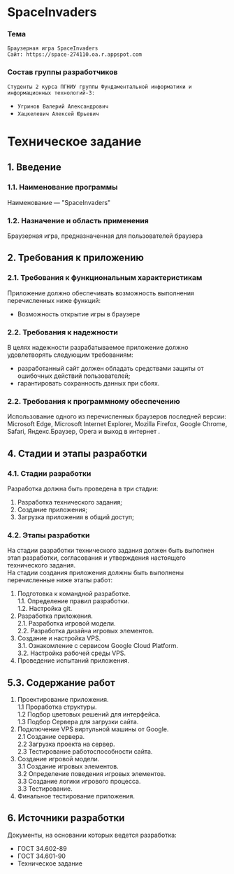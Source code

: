 # SpaceInvaders
### Тема
    Браузерная игра SpaceInvaders 
    Сайт: https://space-274110.oa.r.appspot.com
### Состав группы разработчиков
`Студенты 2 курса ПГНИУ группы Фундаментальной информатики и информационных технологий-3:`
* `Угринов Валерий Александрович`
* `Хацкелевич Алексей Юрьевич` 
# Техническое задание
## 1. Введение  
### 1.1. Наименование программы  
Наименование — "SpaceInvaders"
### 1.2. Назначение и область применения  
Браузерная игра, предназначенная для пользователей браузера  
## 2. Требования к приложению
### 2.1. Требования к функциональным характеристикам  
Приложение должно обеспечивать возможность выполнения перечисленных
ниже функций:  
 * Возможность открытие игры в браузере
### 2.2. Требования к надежности
В целях надежности разрабатываемое приложение должно удовлетворять следующим требованиям: 
* разработанный сайт должен обладать средствами защиты от ошибочных действий пользователей; 
* гарантировать сохранность данных при сбоях. 
### 2.2. Требования к программному обеспечению
 Использование одного из перечисленных браузеров последней версии: Microsoft Edge, Microsoft Internet Explorer, Mozilla Firefox, Google Chrome, Safari, Яндекс.Браузер, Opera и выход в интернет .
## 4. Стадии и этапы разработки
### 4.1. Стадии разработки
Разработка должна быть проведена в три стадии:
1. Разработка технического задания;
2. Создание приложения;
3. Загрузка приложения в общий доступ;
### 4.2. Этапы разработки
На стадии разработки технического задания должен быть выполнен этап разработки, согласования и утверждения настоящего технического задания.  
На стадии создания приложения должны быть выполнены перечисленные
ниже этапы работ:  
1. Подготовка к командной разработке.  
1.1. Определение правил разработки.  
1.2. Настройка git.  
2. Разработка приложения.  
2.1. Разработка игровой модели.  
2.2. Разработка дизайна игровых элементов.  
3. Создание и настройка VPS.  
3.1. Ознакомление с сервисом Google Cloud Platform.  
3.2. Настройка рабочей среды VPS.  
4. Проведение испытаний приложения.  
## 5.3. Содержание работ
1. Проектирование приложения.  
1.1 Проработка структуры.  
1.2 Подбор цветовых решений для интерфейса.  
1.3 Подбор Сервера для загрузки сайта.  
2. Подключение VPS виртульной машины от Google.  
2.1 Создание сервера.  
2.2 Загрузка проекта на сервер.  
2.3 Тестирование работоспособности сайта.  
3. Создание игровой модели.  
3.1 Создание игровых элементов.  
3.2 Определение поведения игровых элементов.  
3.3 Создание логики игрового процесса.  
3.3 Тестирование.  
4. Финальное тестирование приложения.  
## 6. Источники разработки
Документы, на основании которых ведется разработка:  
* ГОСТ 34.602-89  
* ГОСТ 34.601-90  
* Техническое задание
